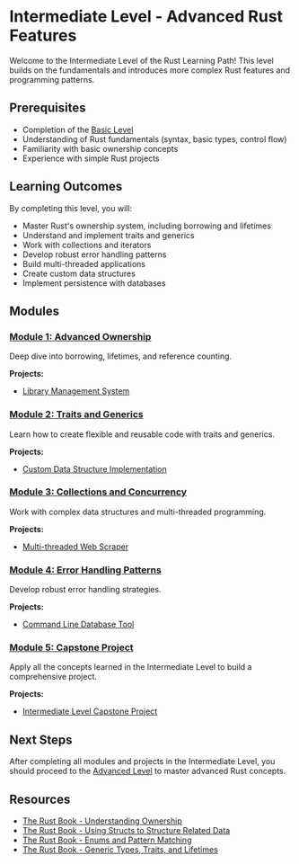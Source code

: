 # Intermediate Level - Advanced Rust Features

Welcome to the Intermediate Level of the Rust Learning Path! This level builds on the fundamentals and introduces more complex Rust features and programming patterns.

## Prerequisites

- Completion of the [Basic Level](../basic/index.md)
- Understanding of Rust fundamentals (syntax, basic types, control flow)
- Familiarity with basic ownership concepts
- Experience with simple Rust projects

## Learning Outcomes

By completing this level, you will:

- Master Rust's ownership system, including borrowing and lifetimes
- Understand and implement traits and generics
- Work with collections and iterators
- Develop robust error handling patterns
- Build multi-threaded applications
- Create custom data structures
- Implement persistence with databases

## Modules

### [Module 1: Advanced Ownership](module1/index.md)

Deep dive into borrowing, lifetimes, and reference counting.

**Projects:**
- [Library Management System](module1/library-system/README.md)

### [Module 2: Traits and Generics](custom-data-structure/README.md)

Learn how to create flexible and reusable code with traits and generics.

**Projects:**
- [Custom Data Structure Implementation](custom-data-structure/README.md)

### [Module 3: Collections and Concurrency](multi-threaded-web-scraper/README.md)

Work with complex data structures and multi-threaded programming.

**Projects:**
- [Multi-threaded Web Scraper](multi-threaded-web-scraper/README.md)

### [Module 4: Error Handling Patterns](module4/index.md)

Develop robust error handling strategies.

**Projects:**
- [Command Line Database Tool](module4/database-tool/README.md)

### [Module 5: Capstone Project](module5/index.md)

Apply all the concepts learned in the Intermediate Level to build a comprehensive project.

**Projects:**
- [Intermediate Level Capstone Project](module5/capstone/README.md)

## Next Steps

After completing all modules and projects in the Intermediate Level, you should proceed to the [Advanced Level](../advanced/index.md) to master advanced Rust concepts.

## Resources

- [The Rust Book - Understanding Ownership](https://doc.rust-lang.org/book/ch04-00-understanding-ownership.html)
- [The Rust Book - Using Structs to Structure Related Data](https://doc.rust-lang.org/book/ch05-00-structs.html)
- [The Rust Book - Enums and Pattern Matching](https://doc.rust-lang.org/book/ch06-00-enums.html)
- [The Rust Book - Generic Types, Traits, and Lifetimes](https://doc.rust-lang.org/book/ch10-00-generics.html)